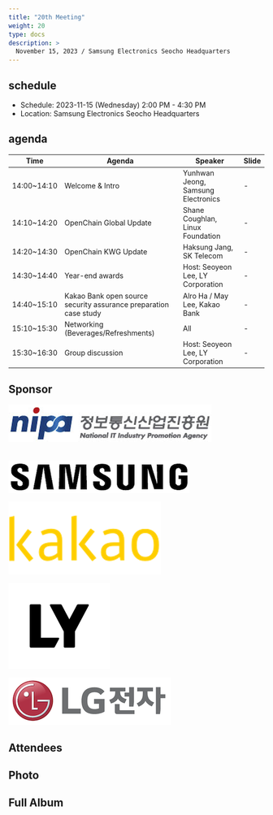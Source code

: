 ```yaml
---
title: "20th Meeting"
weight: 20
type: docs
description: >
  November 15, 2023 / Samsung Electronics Seocho Headquarters
---
```


## schedule

* Schedule: 2023-11-15 (Wednesday) 2:00 PM - 4:30 PM
* Location: Samsung Electronics Seocho Headquarters

## agenda

| Time | Agenda | Speaker | Slide |
|-------|-----------------|------|------|
| 14:00~14:10 | Welcome & Intro | Yunhwan Jeong, Samsung Electronics | - |
| 14:10~14:20 | OpenChain Global Update | Shane Coughlan, Linux Foundation | - |
| 14:20~14:30 | OpenChain KWG Update | Haksung Jang, SK Telecom | - |
| 14:30~14:40 | Year-end awards | Host: Seoyeon Lee, LY Corporation | - |
| 14:40~15:10 | Kakao Bank open source security assurance preparation case study | Alro Ha / May Lee, Kakao Bank | - |
| 15:10~15:30 | Networking (Beverages/Refreshments) | All | - |
| 15:30~16:30 | Group discussion | Host: Seoyeon Lee, LY Corporation | - |

## Sponsor
![](nipg-logo.png)
<br>
<br>
<br>
![](samsung.png)

![](kakao.png)

![](line.png)

![](lge.png)

## Attendees


## Photo



## Full Album